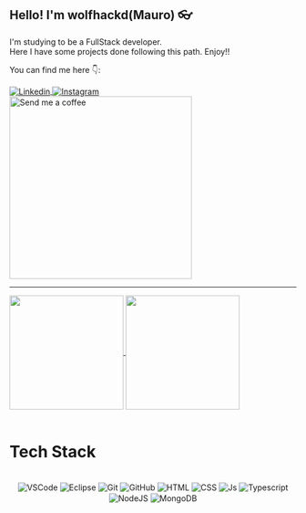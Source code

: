 ## Hello! I'm wolfhackd(Mauro) 👓
<div display=flex>
 <div>
 I'm studying to be a FullStack developer.<br>
 Here I have some projects done following this path. Enjoy!!
 </div>
 
 You can find me here 👇:
 
 <div display=flex>
  <a href="https://www.linkedin.com/in/mauro-leal-b1134425a/" target="_blank">
   <img align="center" src="https://img.shields.io/badge/LinkedIn-0077B5?style=for-the-badge&logo=linkedin&logoColor=white" alt="Linkedin"/>
  </a>
  <a href="https://www.instagram.com/mauroo_leal/" target="_blank">
   <img align="center" src="https://img.shields.io/badge/Instagram-E4405F?style=for-the-badge&logo=instagram&logoColor=white&instagram&color=blue" alt="Instagram"/>
  </a>
 <div> 
   <img align="center" src="https://64.media.tumblr.com/tumblr_m2eie7TGjX1qg6rkio1_500.gifv" alt="Send me a coffee" width=320 />
  <hr>
</div>
  <a href="https://github.com/anuraghazra/github-readme-stats">
    <img height=200 align="center" src="https://github-readme-stats.vercel.app/api?username=wolfhackd&theme=dark&show_icons=true" />
  </a>
  <a href="https://github.com/anuraghazra/convoychat">
    <img height=200 align="center" src="https://github-readme-stats.vercel.app/api/top-langs?username=wolfhackd&layout=donut&langs_count=8&card_width=320&theme=dark" />
  </a>
</div>

<br>

# Tech Stack

<div align="center"><br>

  <img align="center" alt="VSCode" src="https://img.shields.io/badge/Visual_Studio_Code-0078D4?style=for-the-badge&logo=visual%20studio%20code&logoColor=white">
  <img align="center" alt="Eclipse" src="https://img.shields.io/badge/Eclipse-2C2255?style=for-the-badge&logo=eclipse&logoColor=white">
  <img align="center" alt="Git" src="https://img.shields.io/badge/GIT-E44C30?style=for-the-badge&logo=git&logoColor=white">
  <img align="center" alt="GitHub" src="https://img.shields.io/badge/GitHub-100000?style=for-the-badge&logo=github&logoColor=white">
  <img align="center" alt="HTML" src="https://img.shields.io/badge/HTML5-E34F26?style=for-the-badge&logo=html5&logoColor=white">
  <img align="center" alt="CSS" src="https://img.shields.io/badge/CSS3-1572B6?style=for-the-badge&logo=css3&logoColor=white">
  <img align="center" alt="Js" src="https://img.shields.io/badge/JavaScript-323330?style=for-the-badge&logo=javascript&logoColor=F7DF1E">
  <img align="center" alt="Typescript" src="https://img.shields.io/badge/TypeScript-007ACC?style=for-the-badge&logo=typescript&logoColor=white">
  <img align="center" alt="NodeJS" src="https://img.shields.io/badge/Node.js-43853D?style=for-the-badge&logo=node.js&logoColor=white">
  <img align="center" alt="MongoDB" src="https://img.shields.io/badge/MongoDB-4EA94B?style=for-the-badge&logo=mongodb&logoColor=white">
 </div>
